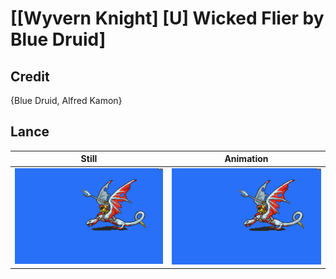 # [\[Wyvern Knight\] \[U\] Wicked Flier by Blue Druid]

## Credit

{Blue Druid, Alfred Kamon}
	
## Lance

| Still | Animation |
| :---: | :-------: |
| ![Lance still](./Lance_000.png) | ![Lance animation](./Lance.gif) |
